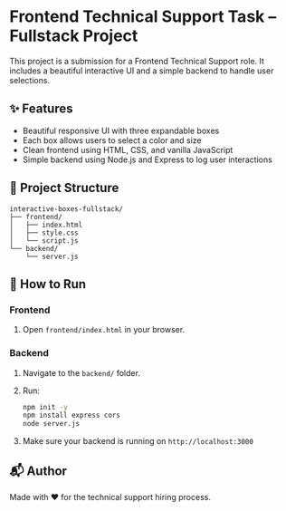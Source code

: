 
# Frontend Technical Support Task – Fullstack Project

This project is a submission for a Frontend Technical Support role. It includes a beautiful interactive UI and a simple backend to handle user selections.

## ✨ Features

- Beautiful responsive UI with three expandable boxes
- Each box allows users to select a color and size
- Clean frontend using HTML, CSS, and vanilla JavaScript
- Simple backend using Node.js and Express to log user interactions

## 📂 Project Structure

```
interactive-boxes-fullstack/
├── frontend/
│   ├── index.html
│   ├── style.css
│   └── script.js
└── backend/
    └── server.js
```

## 🚀 How to Run

### Frontend
1. Open `frontend/index.html` in your browser.

### Backend
1. Navigate to the `backend/` folder.
2. Run:
   ```bash
   npm init -y
   npm install express cors
   node server.js
   ```

3. Make sure your backend is running on `http://localhost:3000`


## 📬 Author

Made with ❤️ for the technical support hiring process.
